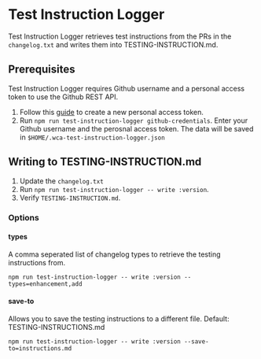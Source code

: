 # Test Instruction Logger

Test Instruction Logger retrieves test instructions from the PRs in the `changelog.txt` and writes them into TESTING-INSTRUCTION.md.

## Prerequisites

Test Instruction Logger requires Github username and a personal access token to use the Github REST API.

1. Follow this [guide](https://docs.github.com/en/github/authenticating-to-github/keeping-your-account-and-data-secure/creating-a-personal-access-token) to create a new personal access token.
2. Run `npm run test-instruction-logger github-credentials`. Enter your Github username and the perosnal access token. The data will be saved in `$HOME/.wca-test-instruction-logger.json`

## Writing to TESTING-INSTRUCTION.md

1. Update the `changelog.txt` 
2. Run `npm run test-instruction-logger -- write :version`.
3. Verify `TESTING-INSTRUCTION.md`.

### Options

#### types

A comma seperated list of changelog types to retrieve the testing instructions from.

`npm run test-instruction-logger -- write :version --types=enhancement,add`

#### save-to

Allows you to save the testing instructions to a different file. Default: TESTING-INSTRUCTIONS.md

`npm run test-instruction-logger -- write :version --save-to=instructions.md`
